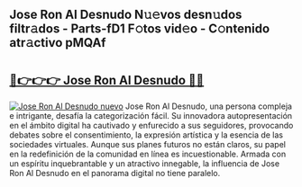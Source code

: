 ## Jose Ron Al Desnudo N𝚞𝚎vos desn𝚞dos filtr𝚊dos - Parts-fD1 F𝚘tos vid𝚎o - C𝚘ntenido atr𝚊ctivo pMQAf

# <h2><a href="http://mbdis2l.tromn.icu/?c=Jose+Ron+Al+Desnudo">🔗👉👉👉 Jose Ron Al Desnudo 🔗🔗</a></h2>

[![Jose Ron Al Desnudo nuevo](https://i.imgur.com/pEAQMta.gif)](http://mbdis2l.tromn.icu/?c=Jose+Ron+Al+Desnudo)
Jose Ron Al Desnudo, una persona compleja e intrigante, desafía la categorización fácil. Su innovadora autopresentación en el ámbito digital ha cautivado y enfurecido a sus seguidores, provocando debates sobre el consentimiento, la expresión artística y la esencia de las sociedades virtuales. Aunque sus planes futuros no están claros, su papel en la redefinición de la comunidad en línea es incuestionable. Armada con un espíritu inquebrantable y un atractivo innegable, la influencia de Jose Ron Al Desnudo en el panorama digital no tiene paralelo.
